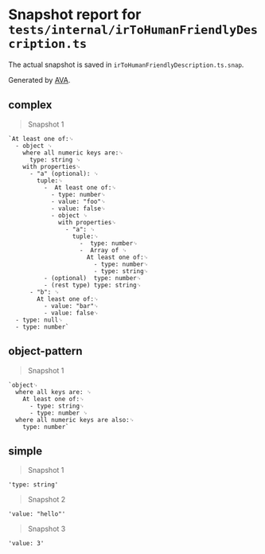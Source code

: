 # Snapshot report for `tests/internal/irToHumanFriendlyDescription.ts`

The actual snapshot is saved in `irToHumanFriendlyDescription.ts.snap`.

Generated by [AVA](https://avajs.dev).

## complex

> Snapshot 1

    `At least one of:␊
      - object ␊
        where all numeric keys are:␊
          type: string ␊
        with properties␊
          - "a" (optional): ␊
            tuple:␊
              -  At least one of:␊
                - type: number␊
                - value: "foo"␊
                - value: false␊
                - object ␊
                  with properties␊
                    - "a": ␊
                      tuple:␊
                        -  type: number␊
                        -  Array of ␊
                          At least one of:␊
                            - type: number␊
                            - type: string␊
              - (optional)  type: number␊
              - (rest type) type: string␊
          - "b": ␊
            At least one of:␊
              - value: "bar"␊
              - value: false␊
      - type: null␊
      - type: number`

## object-pattern

> Snapshot 1

    `object␊
      where all keys are: ␊
        At least one of:␊
          - type: string␊
          - type: number ␊
      where all numeric keys are also:␊
        type: number`

## simple

> Snapshot 1

    'type: string'

> Snapshot 2

    'value: "hello"'

> Snapshot 3

    'value: 3'

